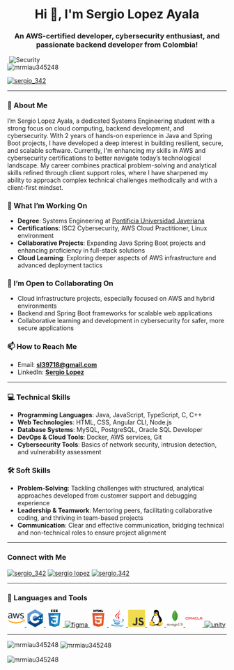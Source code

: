 <h1 align="center">Hi 👋, I'm Sergio Lopez Ayala</h1>
<h3 align="center">An AWS-certified developer, cybersecurity enthusiast, and passionate backend developer from Colombia!</h3>
<img align="right" alt="Security" width="500" src="https://1st-it.com/wp-content/uploads/2017/05/cyber-attack.gif">

<p align="left"> <img src="https://komarev.com/ghpvc/?username=mrmiau345248&label=Profile%20views&color=0e75b6&style=flat" alt="mrmiau345248" /> </p>
<p align="left"> <a href="https://twitter.com/sergio_342" target="blank"><img src="https://img.shields.io/twitter/follow/sergio_342?logo=twitter&style=for-the-badge" alt="sergio_342" /></a> </p>

---

### 🚀 About Me
I’m Sergio Lopez Ayala, a dedicated Systems Engineering student with a strong focus on cloud computing, backend development, and cybersecurity. With 2 years of hands-on experience in Java and Spring Boot projects, I have developed a deep interest in building resilient, secure, and scalable software. Currently, I'm enhancing my skills in AWS and cybersecurity certifications to better navigate today’s technological landscape. My career combines practical problem-solving and analytical skills refined through client support roles, where I have sharpened my ability to approach complex technical challenges methodically and with a client-first mindset.

### 🌱 What I’m Working On
- **Degree**: Systems Engineering at [Pontificia Universidad Javeriana](https://www.javeriana.edu.co/)
- **Certifications**: ISC2 Cybersecurity, AWS Cloud Practitioner, Linux environment
- **Collaborative Projects**: Expanding Java Spring Boot projects and enhancing proficiency in full-stack solutions
- **Cloud Learning**: Exploring deeper aspects of AWS infrastructure and advanced deployment tactics

### 🤝 I’m Open to Collaborating On
- Cloud infrastructure projects, especially focused on AWS and hybrid environments
- Backend and Spring Boot frameworks for scalable web applications
- Collaborative learning and development in cybersecurity for safer, more secure applications

### 📫 How to Reach Me
- Email: **[sl39718@gmail.com](mailto:sl39718@gmail.com)**
- LinkedIn: **[Sergio Lopez](https://www.linkedin.com/in/sergio-lopez-b52495295)**
  
---

### 💻 Technical Skills

- **Programming Languages**: Java, JavaScript, TypeScript, C, C++
- **Web Technologies**: HTML, CSS, Angular CLI, Node.js
- **Database Systems**: MySQL, PostgreSQL, Oracle SQL Developer
- **DevOps & Cloud Tools**: Docker, AWS services, Git
- **Cybersecurity Tools**: Basics of network security, intrusion detection, and vulnerability assessment

### 🛠️ Soft Skills
- **Problem-Solving**: Tackling challenges with structured, analytical approaches developed from customer support and debugging experience
- **Leadership & Teamwork**: Mentoring peers, facilitating collaborative coding, and thriving in team-based projects
- **Communication**: Clear and effective communication, bridging technical and non-technical roles to ensure project alignment

---

### Connect with Me
<p align="left">
<a href="https://twitter.com/sergio_342" target="blank"><img align="center" src="https://raw.githubusercontent.com/rahuldkjain/github-profile-readme-generator/master/src/images/icons/Social/twitter.svg" alt="sergio_342" height="30" width="40" /></a>
<a href="https://linkedin.com/in/sergio-lopez" target="blank"><img align="center" src="https://raw.githubusercontent.com/rahuldkjain/github-profile-readme-generator/master/src/images/icons/Social/linked-in-alt.svg" alt="sergio lopez" height="30" width="40" /></a>
<a href="https://instagram.com/sergio.342" target="blank"><img align="center" src="https://raw.githubusercontent.com/rahuldkjain/github-profile-readme-generator/master/src/images/icons/Social/instagram.svg" alt="sergio.342" height="30" width="40" /></a>
</p>

---

### 🧰 Languages and Tools
<p align="left"> 
<a href="https://aws.amazon.com" target="_blank" rel="noreferrer"> <img src="https://raw.githubusercontent.com/devicons/devicon/master/icons/amazonwebservices/amazonwebservices-original-wordmark.svg" alt="aws" width="40" height="40"/> </a>
<a href="https://www.w3schools.com/cpp/" target="_blank" rel="noreferrer"> <img src="https://raw.githubusercontent.com/devicons/devicon/master/icons/cplusplus/cplusplus-original.svg" alt="cplusplus" width="40" height="40"/> </a>
<a href="https://www.w3schools.com/css/" target="_blank" rel="noreferrer"> <img src="https://raw.githubusercontent.com/devicons/devicon/master/icons/css3/css3-original-wordmark.svg" alt="css3" width="40" height="40"/> </a> 
<a href="https://www.figma.com/" target="_blank" rel="noreferrer"> <img src="https://www.vectorlogo.zone/logos/figma/figma-icon.svg" alt="figma" width="40" height="40"/> </a> 
<a href="https://www.w3.org/html/" target="_blank" rel="noreferrer"> <img src="https://raw.githubusercontent.com/devicons/devicon/master/icons/html5/html5-original-wordmark.svg" alt="html5" width="40" height="40"/> </a> 
<a href="https://www.java.com" target="_blank" rel="noreferrer"> <img src="https://raw.githubusercontent.com/devicons/devicon/master/icons/java/java-original.svg" alt="java" width="40" height="40"/> </a> 
<a href="https://developer.mozilla.org/en-US/docs/Web/JavaScript" target="_blank" rel="noreferrer"> <img src="https://raw.githubusercontent.com/devicons/devicon/master/icons/javascript/javascript-original.svg" alt="javascript" width="40" height="40"/> </a> 
<a href="https://www.linux.org/" target="_blank" rel="noreferrer"> <img src="https://raw.githubusercontent.com/devicons/devicon/master/icons/linux/linux-original.svg" alt="linux" width="40" height="40"/> </a> 
<a href="https://www.mongodb.com/" target="_blank" rel="noreferrer"> <img src="https://raw.githubusercontent.com/devicons/devicon/master/icons/mongodb/mongodb-original-wordmark.svg" alt="mongodb" width="40" height="40"/> </a> 
<a href="https://www.oracle.com/" target="_blank" rel="noreferrer"> <img src="https://raw.githubusercontent.com/devicons/devicon/master/icons/oracle/oracle-original.svg" alt="oracle" width="40" height="40"/> </a> 
<a href="https://unity.com/" target="_blank" rel="noreferrer"> <img src="https://www.vectorlogo.zone/logos/unity3d/unity3d-icon.svg" alt="unity" width="40" height="40"/> </a> 
</p>

---

<p><img align="left" src="https://github-readme-stats.vercel.app/api/top-langs?username=mrmiau345248&show_icons=true&locale=en&layout=compact" alt="mrmiau345248" /></p>

<p>&nbsp;<img align="center" src="https://github-readme-stats.vercel.app/api?username=mrmiau345248&show_icons=true&locale=en" alt="mrmiau345248" /></p>

<p><img align="center" src="https://github-readme-streak-stats.herokuapp.com/?user=mrmiau345248&" alt="mrmiau345248" /></p>
